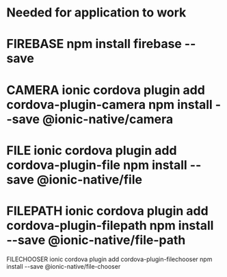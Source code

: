 Needed for application to work
=====================
FIREBASE
npm install firebase --save
=====================
CAMERA
ionic cordova plugin add cordova-plugin-camera
npm install --save @ionic-native/camera
=====================
FILE
ionic cordova plugin add cordova-plugin-file
npm install --save @ionic-native/file
=====================
FILEPATH
ionic cordova plugin add cordova-plugin-filepath
npm install --save @ionic-native/file-path
=====================
FILECHOOSER
ionic cordova plugin add cordova-plugin-filechooser
npm install --save @ionic-native/file-chooser




